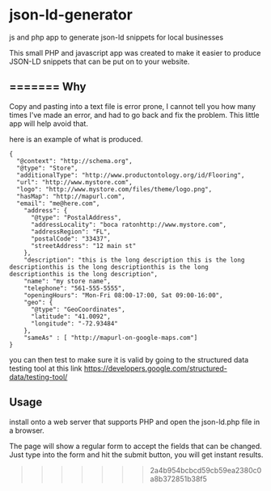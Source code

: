 # json-ld-generator
js and php app to generate json-ld snippets for local businesses

This small PHP and javascript app was created to make it easier to produce JSON-LD snippets that can be put on to your website.

=======
Why
---
Copy and pasting into a text file is error prone, I cannot tell you how many times I've made an error, and had to go back and fix the problem. This little app will help avoid that.

here is an example of what is produced.
```
{
  "@context": "http://schema.org",
  "@type": "Store",
  "additionalType": "http://www.productontology.org/id/Flooring",
  "url": "http://www.mystore.com",
  "logo": "http://www.mystore.com/files/theme/logo.png",
  "hasMap": "http://mapurl.com",
  "email": "me@here.com",
    "address": {
      "@type": "PostalAddress",
      "addressLocality": "boca ratonhttp://www.mystore.com",
      "addressRegion": "FL",
      "postalCode": "33437",
      "streetAddress": "12 main st"
    },
    "description": "this is the long description this is the long descriptionthis is the long descriptionthis is the long descriptionthis is the long description",
    "name": "my store name",
    "telephone": "561-555-5555",
    "openingHours": "Mon-Fri 08:00-17:00, Sat 09:00-16:00",
    "geo": {
      "@type": "GeoCoordinates",
      "latitude": "41.0092",
      "longitude": "-72.93484"
    },
    "sameAs" : [ "http://mapurl-on-google-maps.com"]
}
``` 
you can then test to make sure it is valid by going to the structured data testing tool at this link https://developers.google.com/structured-data/testing-tool/

Usage
-----

install onto a web server that supports PHP and open the json-ld.php file in a browser.

The page will show a regular form to accept the fields that can be changed. Just type into the form and hit the submit button, you will get instant results.
>>>>>>> 2a4b954bcbcd59cb59ea2380c0a8b372851b38f5

